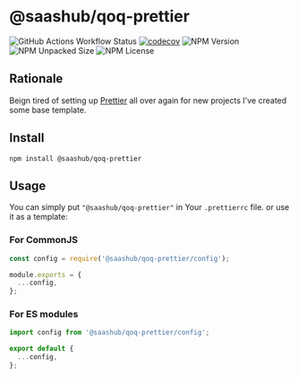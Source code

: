 # @saashub/qoq-prettier

![GitHub Actions Workflow Status](https://img.shields.io/github/actions/workflow/status/saashub-it/qoq/main.yml) [![codecov](https://codecov.io/gh/saashub-it/qoq/graph/badge.svg?flag=prettier&token=PQ1XAQQ257)](https://codecov.io/gh/saashub-it/qoq/flags/prettier) ![NPM Version](https://img.shields.io/npm/v/%40saashub%2Fqoq-eslint-v9-ts-vitest)
![NPM Unpacked Size](https://img.shields.io/npm/unpacked-size/%40saashub%2Fqoq-eslint-v9-ts-vitest) ![NPM License](https://img.shields.io/npm/l/%40saashub%2Fqoq-eslint-v9-ts-vitest)

## Rationale

Beign tired of setting up [Prettier](https://www.npmjs.com/package/prettier) all over again for new projects I've created some base template.

## Install

    npm install @saashub/qoq-prettier

## Usage

You can simply put `"@saashub/qoq-prettier"` in Your `.prettierrc` file. or use it as a template:

### For CommonJS

```js
const config = require('@saashub/qoq-prettier/config');

module.exports = {
  ...config,
};
```

### For ES modules

```js
import config from '@saashub/qoq-prettier/config';

export default {
  ...config,
};
```
